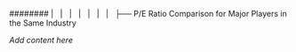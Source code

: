 ######## |   |   |   |   |   |   |   ├── P/E Ratio Comparison for Major Players in the Same Industry

*Add content here*